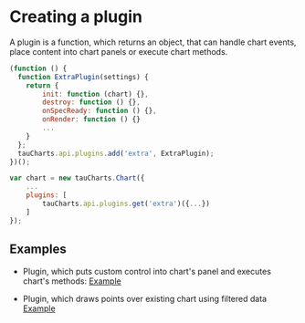 # Creating a plugin

A plugin is a function, which returns an object, that can handle chart events, place content into chart panels or execute chart methods.
``` javascript
(function () {
  function ExtraPlugin(settings) {
    return {
        init: function (chart) {},
        destroy: function () {},
        onSpecReady: function () {},
        onRender: function () {}
        ...
    }
  };
  tauCharts.api.plugins.add('extra', ExtraPlugin);
})();

var chart = new tauCharts.Chart({
    ...
    plugins: [
        tauCharts.api.plugins.get('extra')({...})
    ]
});
```

## Examples

- Plugin, which puts custom control into chart's panel and executes chart's methods:
[Example](https://jsfiddle.net/6mdLrj6o/27/)

- Plugin, which draws points over existing chart using filtered data
[Example](https://jsfiddle.net/wyohpa4a/)
